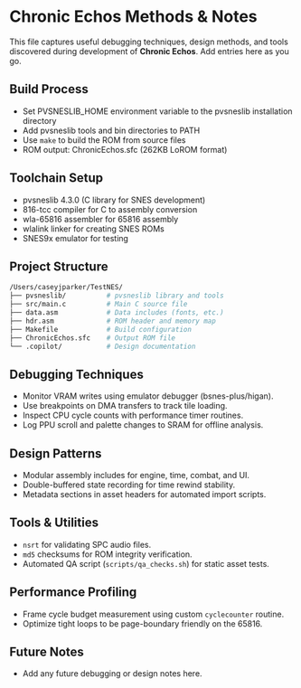 # Chronic Echos Methods & Notes

This file captures useful debugging techniques, design methods, and tools discovered during development of **Chronic Echos**. Add entries here as you go.

## Build Process

- Set PVSNESLIB_HOME environment variable to the pvsneslib installation directory
- Add pvsneslib tools and bin directories to PATH
- Use `make` to build the ROM from source files
- ROM output: ChronicEchos.sfc (262KB LoROM format)

## Toolchain Setup

- pvsneslib 4.3.0 (C library for SNES development)
- 816-tcc compiler for C to assembly conversion
- wla-65816 assembler for 65816 assembly
- wlalink linker for creating SNES ROMs
- SNES9x emulator for testing

## Project Structure

```bash
/Users/caseyjparker/TestNES/
├── pvsneslib/          # pvsneslib library and tools
├── src/main.c          # Main C source file
├── data.asm            # Data includes (fonts, etc.)
├── hdr.asm             # ROM header and memory map
├── Makefile            # Build configuration
├── ChronicEchos.sfc    # Output ROM file
└── .copilot/           # Design documentation
```

## Debugging Techniques

- Monitor VRAM writes using emulator debugger (bsnes-plus/higan).
- Use breakpoints on DMA transfers to track tile loading.
- Inspect CPU cycle counts with performance timer routines.
- Log PPU scroll and palette changes to SRAM for offline analysis.

## Design Patterns

- Modular assembly includes for engine, time, combat, and UI.
- Double-buffered state recording for time rewind stability.
- Metadata sections in asset headers for automated import scripts.

## Tools & Utilities

- `nsrt` for validating SPC audio files.
- `md5` checksums for ROM integrity verification.
- Automated QA script (`scripts/qa_checks.sh`) for static asset tests.

## Performance Profiling

- Frame cycle budget measurement using custom `cyclecounter` routine.
- Optimize tight loops to be page-boundary friendly on the 65816.

## Future Notes

- Add any future debugging or design notes here.
